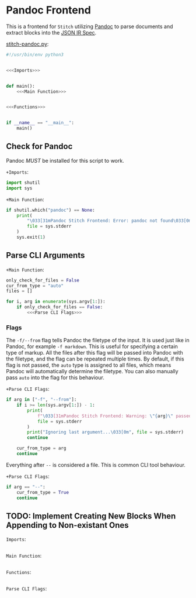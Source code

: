 # Pandoc Frontend

This is a frontend for `Stitch` utilizing [Pandoc](https://pandoc.org) to parse
documents and extract blocks into the [JSON IR Spec](./json_spec.md).

[stitch-pandoc.py](stitch-pandoc.py):
```python
#!/usr/bin/env python3


<<<Imports>>>


def main():
    <<<Main Function>>>


<<<Functions>>>


if __name__ == "__main__":
    main()
```

## Check for Pandoc

Pandoc *MUST* be installed for this script to work.

`+Imports`:
```python
import shutil
import sys
```

`+Main Function`:
```python
if shutil.which("pandoc") == None:
    print(
        "\033[31mPandoc Stitch Frontend: Error: pandoc not found\033[0m",
        file = sys.stderr
    )
    sys.exit(1)
```

## Parse CLI Arguments

`+Main Function`:
```python
only_check_for_files = False
cur_from_type = "auto"
files = []

for i, arg in enumerate(sys.argv[1:]):
    if only_check_for_files == False:
        <<<Parse CLI Flags>>>
```

### Flags

The `-f/--from` flag tells Pandoc the filetype of the input. It is used just
like in Pandoc, for example `-f markdown`. This is useful for specifying a
certain type of markup. All the files after this flag will be passed into
Pandoc with the filetype, and the flag can be repeated multiple times. By
default, if this flag is not passed, the `auto` type is assigned to all files,
which means Pandoc will automatically determine the filetype. You can also
manually pass `auto` into the flag for this behaviour.

`+Parse CLI Flags`:
```python
if arg in ["-f", "--from"]:
    if i >= len(sys.argv[1:]) - 1:
        print(
            f"\033[31mPandoc Stitch Frontend: Warning: \"{arg}\" passed at position {i + 1} with no filetype",
            file = sys.stderr
        )
        print("Ignoring last argument...\033[0m", file = sys.stderr)
        continue

    cur_from_type = arg
    continue
```

Everything after `--` is considered a file. This is common CLI tool behaviour.

`+Parse CLI Flags`:
```python
if arg == "--":
    cur_from_type = True
    continue
```

## TODO: Implement Creating New Blocks When Appending to Non-existant Ones

`Imports`:
```python
```

`Main Function`:
```python
```

`Functions`:
```python
```

`Parse CLI Flags`:
```python
```
